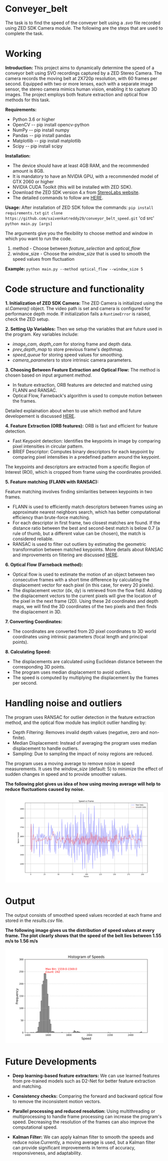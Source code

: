 # Conveyer_belt

The task is to find the speed of the conveyer belt using a _.svo_ file recorded using ZED SDK Camera module. The following are the steps that are used to complete the task.
# Working

**Introduction:** 
This project aims to dynamically determine the speed of a conveyor belt using SVO recordings captured by a ZED Stereo Camera. The camera records the moving belt at 2X720p resolution, with 60 frames per second. Equipped with two or more lenses, each with a separate image sensor, the stereo camera mimics human vision, enabling it to capture 3D images. The project employs both feature extraction and optical flow methods for this task.

**Requirements:**
* Python 3.6 or higher
* OpenCV -- pip install opencv-python
* NumPy -- pip install numpy
* Pandas -- pip install pandas
* Matplotlib -- pip install matplotlib
* Scipy -- pip install scipy

**Installation:**
* The device should have at least 4GB RAM, and the recommended amount is 8GB.
* It is mandatory to have an NVIDIA GPU, with a recommended model of GTX 2060 or higher
* NVIDIA CUDA Toolkit (this will be installed with ZED SDK).
* Download the ZED SDK version 4.x from [StereoLabs website](https://www.stereolabs.com/developers).
* The detailed commands to follow are [HERE](./Descriptions/commands_to_install_ZED_SDK.md).

**Usage:**
After installation of ZED SDK follow the commands:
`pip install requirements.txt`
`git clone https://github.com/saivenkatreddy29/conveyor_belt_speed.git`
'cd src'
`python main.py [args]`

The arguments give you the flexibility to choose method and window in which you want to run the code.
1) method - Choose between _feature_selection_ and _optical_flow_
2) window_size - Choose the _window_size_ that is used to smooth the speed values from fluctuation

**Example:** `python main.py --method optical_flow --window_size 5`

# Code structure and functionality

**1. Initialization of ZED SDK Camera:**
The ZED Camera is initialized using the _sl.Camera()_ object. The video path is set and camera is configured for 
performance depth mode. If initialization fails a `RuntimeError` is raised, check the ZED setup.

**2. Setting Up Variables:**
Then we setup the variables that are future used in the program. Key variables include:
* _image_cam,_ _depth_cam_ for storing frame and depth data.
* _prev_depth_map_ to store previous frame's depthmap.
* _speed_queue_ for storing speed values for smoothing.
* _camera_parameters_ to store intrinsic camera parameters.

**3. Choosing Between Feature Extraction and Optical Flow:**
The method is chosen based on input argument _method_. 
* In feature extraction, ORB features are detected and matched using FLANN and RANSAC. 
* Optical Flow, Farneback's algorithm is used to compute motion between the frames.

Detailed explaination about when to use which method and future developement is discussed [HERE](Descriptions/Choosing_method.md).

**4. Feature Extraction (ORB features):**
ORB is fast and efficient for feature detection.
* Fast Keypoint detection: Identifies the keypoints in image by comparing pixel intensities in circular pattern.
* BRIEF Descriptor: Computes binary descriptors for each keypoint by comparing pixel intensities in a predefined pattern around the keypoint.

The keypoints and descriptors are extracted from a specific Region of Interest (ROI), which is cropped from frame using the coordinates provided.

**5. Feature matching (FLANN with RANSAC):**

Feature matching involves finding similarities between keypoints in two frames. 

* FLANN is used to efficiently match descriptors between frames using an approximate nearest neighbors search, which has better computational efficiency than brute-force matching.
* For each descriptor in first frame, two closest matches are found. If the distance ratio between the best and second-best match is below 0.7 (a rule of thumb, but a different value can be chosen), the match is considered reliable.
* RANSAC is used to filter out outliers by estimating the geometric transformation between matched keypoints. More details about RANSAC and improvements on filtering are discussed [HERE](Descriptions/Outlier_handling.md).


**6. Optical Flow (Farneback method):**
* Optical flow is used to estimate the motion of an object between two consecutive frames with a short time difference by calculating the displacement vector for each pixel (in this case, for every 20 pixels).
* The displacement vector (dx, dy) is retrieved from the flow field. Adding the displacement vectors to the current pixels will give the location of the pixel in the next frame (2D). Using these 2d coordinates and depth maps, we will find the 3D coordinates of the two pixels and then finds the displacement in 3D.

**7. Converting Coordinates:**

* The coordinates are converted from 2D pixel coordinates to 3D world coordinates using intrinsic parameters (focal length and principal points).

**8. Calculating Speed:**

* The displacements are calculated using Euclidean distance between the corresponding 3D points.
* The program uses median displacement to avoid outliers.
* The speed is computed by multiplying the displacement by the frames per second.

# Handling noise and outliers

The program uses RANSAC for outlier detection in the feature extraction method, and the optical flow module has implicit outlier handling by:
* Depth Filtering: Removes invalid depth values (negative, zero and non-finite).
* Median Displacement: Instead of averaging the program uses median displacement to handle outliers.
* Sampling: Due to sampling the impact of noisy regions are reduced.

The program uses a moving average to remove noise in speed measurements. It uses the _window_size_ (default: 5) to minimize the effect of sudden changes in speed and to provide smoother values.

**The following plot gives us idea of how using moving average will help to reduce fluctuations caused by noise.** 
![Raw speed vs Moving average speed](Plots/plot.png)

# Output
The output consists of smoothed speed values recorded at each frame and stored in the _results.csv_ file.

**The following image gives us the distribution of speed values at every frame. The plot clearly shows that the speed of the belt lies between 1.55 m/s to 1.56 m/s**

![Distribution of speeds among frames](Plots/plot_hist_annotated.png)

# Future Developments

* **Deep learning-based feature extractors:** We can use learned features from pre-trained models such as D2-Net for better feature extraction and matching.

* **Consistency checks:** Comparing the forward and backward optical flow to remove the inconsistent motion vectors.

* **Parallel processing and reduced resolution:** Using multithreading or multiprocessing to handle frame processing can increase the program's speed. Decreasing the resolution of the frames can also improve the computational speed.

* **Kalman Filter:** We can apply kalman filter to smooth the speeds and reduce noise.Currently, a moving average is used, but a Kalman filter can provide significant improvements in terms of accuracy, responsiveness, and adaptability.
